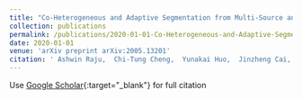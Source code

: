 ```yaml
---
title: "Co-Heterogeneous and Adaptive Segmentation from Multi-Source and Multi-Phase CT Imaging Data: A Study on Pathological Liver and Lesion Segmentation"
collection: publications
permalink: /publications/2020-01-01-Co-Heterogeneous-and-Adaptive-Segmentation-from-Multi-Source-and-Multi-Phase-CT-Imaging-Data-A-Study-on-Pathological-Liver-and-Lesion-Segmentation
date: 2020-01-01
venue: 'arXiv preprint arXiv:2005.13201'
citation: ' Ashwin Raju,  Chi-Tung Cheng,  Yunakai Huo,  Jinzheng Cai,  Junzhou Huang,  Jing Xiao,  Le Lu,  ChienHuang Liao,  <b>Adam P Harrison</b>, &quot;Co-Heterogeneous and Adaptive Segmentation from Multi-Source and Multi-Phase CT Imaging Data: A Study on Pathological Liver and Lesion Segmentation.&quot; arXiv preprint arXiv:2005.13201, 2020.'
---
```

Use [Google Scholar](https://scholar.google.com/scholar?q=Co+Heterogeneous+and+Adaptive+Segmentation+from+Multi+Source+and+Multi+Phase+CT+Imaging+Data:+A+Study+on+Pathological+Liver+and+Lesion+Segmentation){:target="_blank"} for full citation